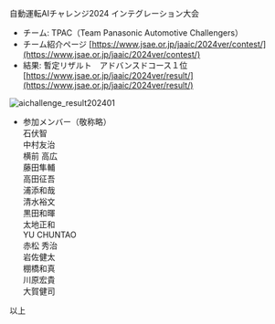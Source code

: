 自動運転AIチャレンジ2024 インテグレーション大会
- チーム: TPAC（Team Panasonic Automotive Challengers）
- チーム紹介ページ [https://www.jsae.or.jp/jaaic/2024ver/contest/](https://www.jsae.or.jp/jaaic/2024ver/contest/)  
- 結果: 暫定リザルト　アドバンスドコース１位  [https://www.jsae.or.jp/jaaic/2024ver/result/](https://www.jsae.or.jp/jaaic/2024ver/result/)

![aichallenge_result202401](https://github.com/user-attachments/assets/b2db9d5c-e5b0-448d-99eb-b02c71c20b81)

- 参加メンバー（敬称略）  
石伏智  
中村友治  
横前 高広  
藤田隼輔  
高田征吾  
浦添和哉  
清水裕文  
黒田和暉  
太地正和  
YU CHUNTAO  
赤松 秀治  
岩佐健太  
棚橋和真  
川原宏貴  
大賀健司  

以上
